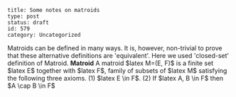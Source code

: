 ~~~~ 
title: Some notes on matroids 
type: post
status: draft
id: 579
category: Uncategorized
~~~~

Matroids can be defined in many ways. It is, however, non-trivial to
prove that these alternative definitions are 'equivalent'. Here we used
'closed-set' definition of Matroid. **Matroid** A matroid \$latex M=(E,
F)\$ is a finite set \$latex E\$ together with \$latex F\$, family of
subsets of \$latex M\$ satisfying the following three axioms. (1)
\$latex E \\in F\$. (2) If \$latex A, B \\in F\$ then \$A \\cap B \\in
F\$
